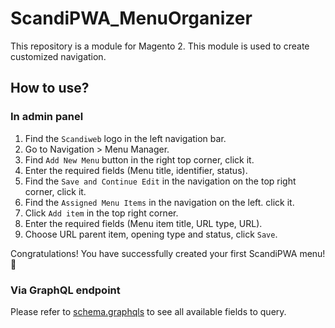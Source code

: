 # ScandiPWA_MenuOrganizer

This repository is a module for Magento 2. This module is used to create customized navigation.

## How to use?

### In admin panel

1. Find the `Scandiweb` logo in the left navigation bar.
2. Go to Navigation > Menu Manager.
3. Find `Add New Menu` button in the right top corner, click it.
4. Enter the required fields (Menu title, identifier, status).
5. Find the `Save and Continue Edit` in the navigation on the top right corner, click it.
5. Find the `Assigned Menu Items` in the navigation on the left. click it.
6. Click `Add item` in the top right corner.
7. Enter the required fields (Menu item title, URL type, URL).
8. Choose URL parent item, opening type and status, click `Save`.

Congratulations! You have successfully created your first ScandiPWA menu! 🎉

### Via GraphQL endpoint

Please refer to [schema.graphqls](./src/etc/schema.graphqls) to see all available fields to query.
